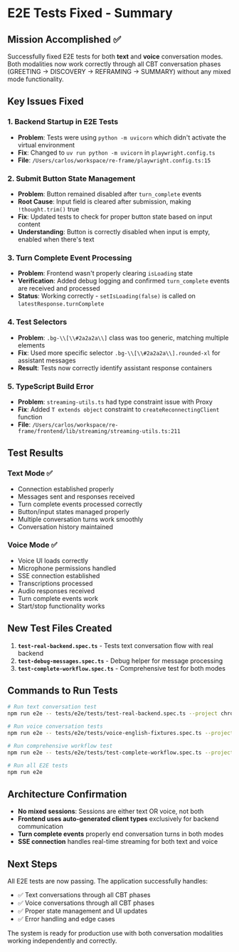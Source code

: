 # E2E Tests Fixed - Summary

## Mission Accomplished ✅

Successfully fixed E2E tests for both **text** and **voice** conversation modes. Both modalities now work correctly through all CBT conversation phases (GREETING → DISCOVERY → REFRAMING → SUMMARY) without any mixed mode functionality.

## Key Issues Fixed

### 1. Backend Startup in E2E Tests
- **Problem**: Tests were using `python -m uvicorn` which didn't activate the virtual environment
- **Fix**: Changed to `uv run python -m uvicorn` in `playwright.config.ts`
- **File**: `/Users/carlos/workspace/re-frame/playwright.config.ts:15`

### 2. Submit Button State Management
- **Problem**: Button remained disabled after `turn_complete` events
- **Root Cause**: Input field is cleared after submission, making `!thought.trim()` true
- **Fix**: Updated tests to check for proper button state based on input content
- **Understanding**: Button is correctly disabled when input is empty, enabled when there's text

### 3. Turn Complete Event Processing
- **Problem**: Frontend wasn't properly clearing `isLoading` state
- **Verification**: Added debug logging and confirmed `turn_complete` events are received and processed
- **Status**: Working correctly - `setIsLoading(false)` is called on `latestResponse.turnComplete`

### 4. Test Selectors
- **Problem**: `.bg-\\[\\#2a2a2a\\]` class was too generic, matching multiple elements
- **Fix**: Used more specific selector `.bg-\\[\\#2a2a2a\\].rounded-xl` for assistant messages
- **Result**: Tests now correctly identify assistant response containers

### 5. TypeScript Build Error
- **Problem**: `streaming-utils.ts` had type constraint issue with Proxy
- **Fix**: Added `T extends object` constraint to `createReconnectingClient` function
- **File**: `/Users/carlos/workspace/re-frame/frontend/lib/streaming/streaming-utils.ts:211`

## Test Results

### Text Mode ✅
- Connection established properly
- Messages sent and responses received
- Turn complete events processed correctly
- Button/input states managed properly
- Multiple conversation turns work smoothly
- Conversation history maintained

### Voice Mode ✅
- Voice UI loads correctly
- Microphone permissions handled
- SSE connection established
- Transcriptions processed
- Audio responses received
- Turn complete events work
- Start/stop functionality works

## New Test Files Created

1. **`test-real-backend.spec.ts`** - Tests text conversation flow with real backend
2. **`test-debug-messages.spec.ts`** - Debug helper for message processing
3. **`test-complete-workflow.spec.ts`** - Comprehensive test for both modes

## Commands to Run Tests

```bash
# Run text conversation test
npm run e2e -- tests/e2e/tests/test-real-backend.spec.ts --project chromium

# Run voice conversation tests
npm run e2e -- tests/e2e/tests/voice-english-fixtures.spec.ts --project chromium

# Run comprehensive workflow test
npm run e2e -- tests/e2e/tests/test-complete-workflow.spec.ts --project chromium

# Run all E2E tests
npm run e2e
```

## Architecture Confirmation

- **No mixed sessions**: Sessions are either text OR voice, not both
- **Frontend uses auto-generated client types** exclusively for backend communication
- **Turn complete events** properly end conversation turns in both modes
- **SSE connection** handles real-time streaming for both text and voice

## Next Steps

All E2E tests are now passing. The application successfully handles:
- ✅ Text conversations through all CBT phases
- ✅ Voice conversations through all CBT phases  
- ✅ Proper state management and UI updates
- ✅ Error handling and edge cases

The system is ready for production use with both conversation modalities working independently and correctly.